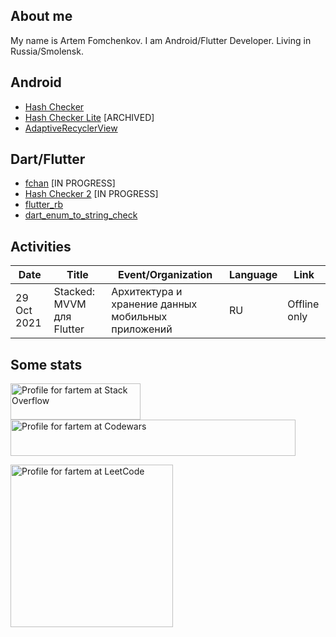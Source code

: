 ## About me

My name is Artem Fomchenkov. I am Android/Flutter Developer. Living in Russia/Smolensk.

## Android

- [Hash Checker](https://github.com/hash-checker/hash-checker)
- [Hash Checker Lite](https://github.com/hash-checker/hash-checker-lite) [ARCHIVED]
- [AdaptiveRecyclerView](https://github.com/fartem/adaptive-recycler-view)

## Dart/Flutter

- [fchan](https://github.com/fartem/fchan) [IN PROGRESS]
- [Hash Checker 2](https://github.com/hash-checker/hash-checker-2) [IN PROGRESS]
- [flutter_rb](https://github.com/flutter-rb/flutter-rb)
- [dart_enum_to_string_check](https://github.com/dart-common-toolkit/dart-enum-to-string-check)

## Activities

| Date        | Title                     | Event/Organization                                 | Language | Link         |
|-------------|---------------------------|----------------------------------------------------|----------|--------------|
| 29 Oct 2021 | Stacked: MVVM для Flutter | Архитектура и хранение данных мобильных приложений | RU       | Offline only |

## Some stats

<a href="https://stackoverflow.com/users/10684765/fartem"><img src="https://stackoverflow.com/users/flair/10684765.png" width="208" height="58" alt="Profile for fartem at Stack Overflow"></a>
<a href="https://www.codewars.com/users/fartem/"><img src="https://www.codewars.com/users/fartem/badges/large" width="456" height="58" alt="Profile for fartem at Codewars"></a>
<div>
<a href="https://leetcode.com/fartem"><img src="https://leetcard.jacoblin.cool/fartem?ext=light" height="260" alt="Profile for fartem at LeetCode"></a>
</div>
